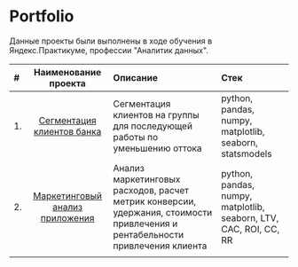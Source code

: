 # Portfolio
Данные проекты были выполнены в ходе обучения в Яндекс.Практикуме, профессии "Аналитик данных".

|#|Наименование проекта |	Описание |	Стек |
|:---|:---:|:---|:---|
|1.|[ Сегментация клиентов банка](https://github.com/zimiap/Portfolio/tree/main/Bank%20segmentation)| Сегментация клиентов на группы для последующей работы по уменьшению оттока | python, pandas,  numpy, matplotlib, seaborn, statsmodels |
| 2. | [Маркетинговый анализ приложения](https://github.com/zimiap/Portfolio/tree/main/App%20Marketing%20Analysis) | Анализ маркетинговых расходов, расчет метрик конверсии, удержания, стоимости привлечения и рентабельности привлечения клиента| python, pandas,  numpy, matplotlib, seaborn, LTV, CAC, ROI, CC, RR |
| | | | |
